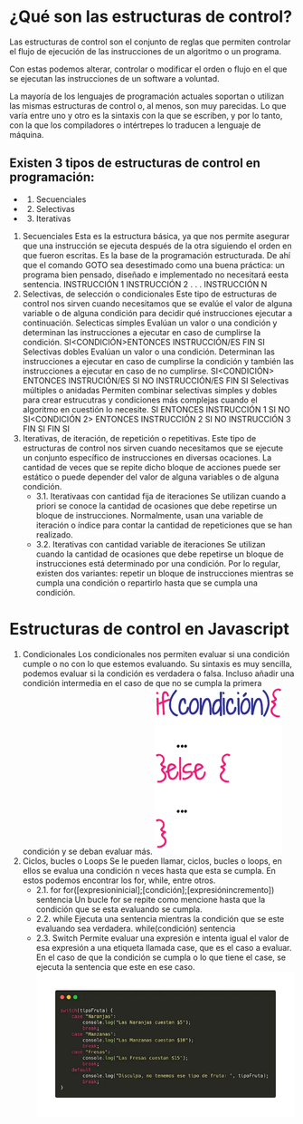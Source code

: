 # ¿Qué son las estructuras de control?
Las estructuras de control son el conjunto  de reglas que permiten controlar el flujo  de ejecución  de las instrucciones de un algoritmo o un programa.

Con estas podemos alterar, controlar o modificar el orden o flujo en el que se ejecutan las instrucciones de un software a voluntad.

La mayoría de los lenguajes de programación actuales soportan o utilizan las mismas estructuras de control o, al menos, son muy parecidas. Lo que varía entre uno y otro es la sintaxis con la que se escriben, y por lo tanto, con la que los compiladores o intértrepes lo traducen a lenguaje de máquina.

## Existen 3 tipos de estructuras de control en programación:
* 1. Secuenciales
* 2. Selectivas
* 3. Iterativas

1. Secuenciales
	Esta es la estructura básica, ya que nos permite asegurar que una instrucción se ejecuta después de la otra siguiendo el orden en que fueron escritas. Es la base de la programación estructurada. De ahí que el comando GOTO sea desestimado como una buena práctica: un programa bien pensado, diseñado e implementado no necesitará eesta sentencia.
	INSTRUCCIÓN 1 
	INSTRUCCIÓN 2 
	.
	.
	.
	INSTRUCCIÓN N
2. Selectivas, de selección o condicionales
Este tipo de estructuras de control nos sirven cuando necesitamos que se evalúe el valor de alguna variable o de alguna condición para decidir qué instrucciones ejecutar a continuación.
	Selecticas simples
	Evalúan un valor o una condición y determinan las instrucciones a ejecutar en caso de cumplirse la condición.
		SI<CONDICIÓN>ENTONCES
			INSTRUCCIÓN/ES
		FIN SI
	Selectivas dobles
	Evalúan un valor o una condición. Determinan las instrucciones a ejecutar en caso de cumplirse la condición y también las instrucciones a ejecutar en caso de no cumplirse.
		SI<CONDICIÓN> ENTONCES
			INSTRUCIÓN/ES
			SI NO
				INSTRUCCIÓN/ES
			FIN SI
	Selectivas múltiples o anidadas
	Permiten combinar selectivas simples y dobles para crear estrucutras y condiciones más complejas cuando el algoritmo en cuestión lo necesite.
	SI<CONDICION> ENTONCES
		INSTRUCCIÓN 1
	SI NO
		SI<CONDICIÓN 2> ENTONCES
			INSTRUCCIÓN 2
		SI NO
			INSTRUCCIÓN 3
		FIN SI
	FIN SI
3. Iterativas, de iteración, de repetición o repetitivas.
	Este tipo de estructuras de control nos sirven cuando necesitamos que se ejecute un conjunto específico de instrucciones en diversas ocaciones. La cantidad de veces que se repite dicho bloque de acciones puede ser estático o puede depender del valor de alguna variables o de alguna condición. 
	* 3.1. Iterativaas con cantidad fija de iteraciones
	Se utilizan cuando a priori se conoce la cantidad de ocasiones que debe repetirse un bloque de instrucciones. Normalmente, usan una variable de iteración o índice para contar la cantidad de repeticiones que se han realizado.
	* 3.2. Iterativas con cantidad variable de iteraciones
	Se utilizan cuando la cantidad de ocasiones que debe repetirse un bloque de instrucciones está determinado por una condición. Por lo regular, existen dos variantes: repetir un bloque de instrucciones mientras se cumpla una condición o repartirlo hasta que se cumpla una condición.

# Estructuras de control en Javascript
1. Condicionales
	Los condicionales nos permiten evaluar si una condición cumple o no con lo que estemos evaluando. Su sintaxis es muy sencilla, podemos evaluar si la condición es verdadera o falsa. Incluso añadir una condición intermedia en el caso de que no se cumpla la primera condición y se deban evaluar más.
	![alt text](image.png)
2. Ciclos, bucles o Loops
	Se le pueden llamar, ciclos, bucles o loops, en ellos se evalua una condición n veces hasta que esta se cumpla. En estos podemos encontrar los for, while, entre otros.‌
	* 2.1. for
		for([expresioninicial];[condición];[expresiónincremento])
			sentencia
		Un bucle for se repite como mencione hasta que la condición que se esta evaluando se cumpla.
	* 2.2. while
		Ejecuta una sentencia mientras la condición que se este evaluando sea verdadera.
		while(condición)
			sentencia
	* 2.3. Switch
		Permite evaluar una expresión e intenta igual el valor de esa expresión a una etiqueta llamada case, que es el caso a evaluar. En el caso de que la condición se cumpla o lo que tiene el case, se ejecuta la sentencia que este en ese caso.
		![alt text](image-1.png)
